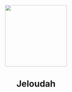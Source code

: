 <div id="header" align="center">
    <img src="https://media.giphy.com/media/xTiIzJSKB4l7xTouE8/giphy.gif" width="200" />
    <h1 align="center">Jeloudah</h1>
</div>
